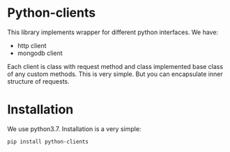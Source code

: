 # Python-clients

This library implements wrapper for different python interfaces. We have:

* http client
* mongodb client

Each client is class with request method and class implemented base class of any custom methods. This is very simple. 
But you can encapsulate inner structure of requests.

# Installation

We use python3.7. Installation is a very simple:

    pip install python-clients
    